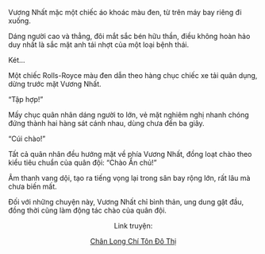 Vương Nhất mặc một chiếc áo khoác màu đen, từ trên máy bay riêng đi xuống.

Dáng người cao và thẳng, đôi mắt sắc bén hữu thần, điều không hoàn hảo duy nhất là sắc mặt anh tái nhợt của một loại bệnh thái.

Két…

Một chiếc Rolls-Royce màu đen dẫn theo hàng chục chiếc xe tải quân dụng, dừng trước mặt Vương Nhất.

“Tập hợp!”

Mấy chục quân nhân dáng người to lớn, vẻ mặt nghiêm nghị nhanh chóng đứng thành hai hàng sát cánh nhau, dùng chưa đến ba giây.

“Cúi chào!”

Tất cả quân nhân đều hướng mặt về phía Vương Nhất, đồng loạt chào theo kiểu tiêu chuẩn của quân đội: “Chào Ẩn chủ!”

Âm thanh vang dội, tạo ra tiếng vọng lại trong sân bay rộng lớn, rất lâu mà chưa biến mất.

Đối với những chuyện này, Vương Nhất chỉ bình thản, ung dung gật đầu, đồng thời cũng làm động tác chào của quân đội.

<div align="center">

Link truyện:

[Chân Long Chí Tôn Đô Thị](https://truyenchuhub.com/truyen/Chan-Long-Chi-Ton-do-Thi)
</div>
